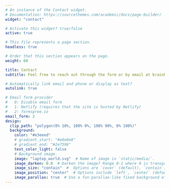 ```yaml
---
# An instance of the Contact widget.
# Documentation: https://sourcethemes.com/academic/docs/page-builder/
widget: "contact"

# Activate this widget? true/false
active: true

# This file represents a page section.
headless: true

# Order that this section appears on the page.
weight: 60

title: Contact
subtitle: Feel free to reach out through the form or by email at brainhackorg@gmail.com.

# Automatically link email and phone or display as text?
autolink: true

# Email form provider
#   0: Disable email form
#   1: Netlify (requires that the site is hosted by Netlify)
#   2: formspree.io
email_form: 2
design:
  clip_path: "polygon(0% 10%, 100% 0%, 100% 90%, 0% 100%)"
  background:
    color: "#e3eeed"
    # gradient_start: "#e8e8e8"
    # gradient_end: "#2e7598"
    text_color_light: false
    # Background image.
    image: "laptop_world.svg"  # Name of image in `static/media/`.
    image_darken: 0.0  # Darken the image? Range 0-1 where 0 is transparent and 1 is opaque.
    image_size: "contain"  #  Options are `cover` (default), `contain`, or `actual` size.
    image_position: "center"  # Options include `left`, `center` (default), or `right`.
    image_parallax: true  # Use a fun parallax-like fixed background effect? true/false
---
```

